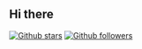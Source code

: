 ## Hi there

[![Github stars](https://img.shields.io/github/stars/cup113?style=social)](https://github.com/cup113)
[![Github followers](https://img.shields.io/github/followers/cup113?style=social)](https://github.com/cup113)

